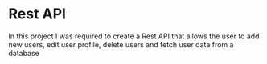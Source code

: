 # Rest API

In this project I was required to create a Rest API that allows the user to add new users, edit user profile, delete users and fetch user data from a database

